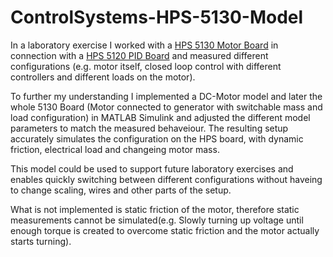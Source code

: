# ControlSystems-HPS-5130-Model
In a laboratory exercise I worked with a [HPS 5130 Motor Board](https://hps-systemtechnik.com/wp-content/uploads/content/english/5130.pdf) in connection with a [HPS 5120 PID Board](https://hps-systemtechnik.com/wp-content/uploads/content/english/5120.pdf) and measured different configurations (e.g. motor itself, closed loop control with different controllers and different loads on the motor).

To further my understanding I implemented a DC-Motor model and later the whole 5130 Board (Motor connected to generator with switchable mass and load configuration) in MATLAB Simulink and adjusted the different model parameters to match the measured behaveiour. 
The resulting setup accurately simulates the configuration on the HPS board, with dynamic friction, electrical load and changeing motor mass.

This model could be used to support future laboratory exercises and enables quickly switching between different configurations without haveing to change scaling, wires and other parts of the setup. 

What is not implemented is static friction of the motor, therefore static measurements cannot be simulated(e.g. Slowly turning up voltage until enough torque is created to overcome static friction and the motor actually starts turning).